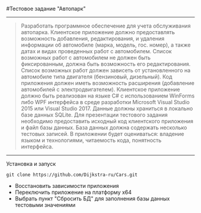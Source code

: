 #Тестовое задание "Автопарк"

---

> Разработать программное обеспечение для учета обслуживания автопарка.
> Клиентское приложение должно предоставлять возможность добавления, редактирования, и удаления информации об автомобиле (марка, модель, гос. номер), а также датах и видах проведенных работ с автомобилем.
> Список возможных работ с автомобилем не должен быть фиксированным, должна быть возможность его редактирования. Список возможных работ должен зависеть от установленного на автомобиле типа двигателя (бензиновый, дизельный).
> Код приложения должен иметь возможность расширения (добавление автомобилей с электродвигателем).
> Клиентское приложение должно быть реализован на языке C# с использованием WinForms либо WPF интерфейса в среде разработки Microsoft Visual Studio 2015 или Visual Studio 2017.
> Данные должны храниться в локально базе данных SQLite.
> Для презентации тестового задания необходимо предоставить исходный код клиентского приложения и файл базы данных. База данных должна содержать несколько тестовых записей.
> В приложении будет оцениваться: владение языком и технологиями, читаемость кода, понятность интерфейса.

---

Установка и запуск
``` 
git clone https://github.com/Dijkstra-ru/Cars.git
```
- Восстановить зависимости приложения
- Переключить приложение на платформу x64
- Выбрать пункт "Сбросить БД" для заполнения базы данных тестовыми значениями
